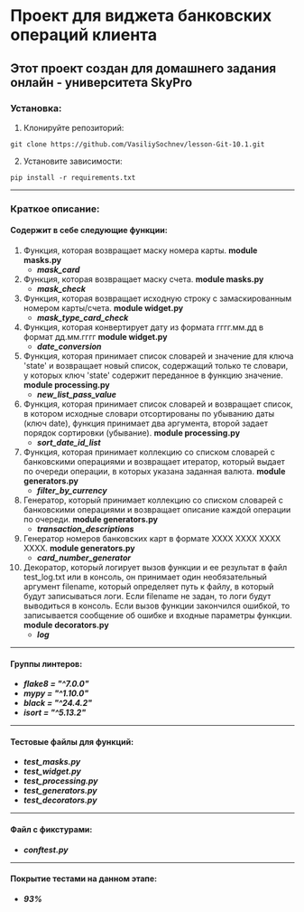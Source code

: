 # Проект для виджета банковских операций клиента
## Этот проект создан для домашнего задания онлайн - университета SkyPro
### Установка:
1. Клонируйте репозиторий:
````shell
git clone https://github.com/VasiliySochnev/lesson-Git-10.1.git
````
2. Установите зависимости:
````
pip install -r requirements.txt
````
---

### Краткое описание:
#### Содержит в себе следующие функции:
1. Функция, которая возвращает маску номера карты. __module masks.py__
    + ***mask_card***
2. Функция, которая возвращает маску счета. __module masks.py__
    + ***mask_check***
3. Функция, которая возвращает исходную строку
    с замаскированным номером карты/счета. __module widget.py__
    + ***mask_type_card_check***
4. Функция, которая конвертирует дату из формата
    гггг.мм.дд в формат дд.мм.гггг  __module widget.py__
    + ***date_conversion***
5. Функция, которая принимает список словарей и значение для ключа
    'state' и возвращает новый список, содержащий только те словари, у которых ключ
    'state' содержит переданное в функцию значение.  __module processing.py__
    + ***new_list_pass_value***
6. Функция, которая принимает список словарей и возвращает список,
    в котором исходные словари отсортированы по убыванию даты (ключ date),
    функция принимает два аргумента, второй задает порядок сортировки (убывание).  __module processing.py__
    + ***sort_date_id_list***
7. Функция, которая принимает коллекцию со списком словарей с банковскими операциями 
   и возвращает итератор, который выдает по очереди операции, в которых указана заданная валюта.  __module generators.py__
    + ***filter_by_currency***
8. Генератор, который принимает коллекцию со списком словарей с банковскими операциями
    и возвращает описание каждой операции по очереди.  __module generators.py__
    + ***transaction_descriptions***
9. Генератор номеров банковских карт в формате XXXX XXXX XXXX XXXX. __module generators.py__
    + ***card_number_generator***
10. Декоратор, который логирует вызов функции и ее результат в файл test_log.txt или в консоль, он принимает 
    один необязательный аргумент filename, который определяет путь к файлу, в который будут записываться логи. 
    Если filename не задан, то логи будут выводиться в консоль. Если вызов функции закончился ошибкой, 
    то записывается сообщение об ошибке и входные параметры функции.  __module decorators.py__
    + ***log***

---
 
#### Группы линтеров:
   + ___flake8 = "^7.0.0"___
   + ___mypy = "^1.10.0"___
   + ___black = "^24.4.2"___
   + ___isort = "^5.13.2"___

---

#### Тестовые файлы для функций:
   + ___test_masks.py___
   + ___test_widget.py___
   + ___test_processing.py___
   + ___test_generators.py___
   + ___test_decorators.py___
---

#### Файл с фикстурами:
   + ___conftest.py___

---

#### Покрытие тестами на данном этапе:
   + ___93%___